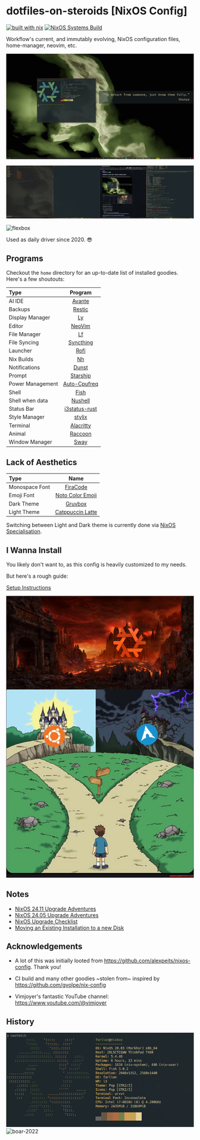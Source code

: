 # dotfiles-on-steroids [NixOS Config]

[![built with nix](https://builtwithnix.org/badge.svg)](https://builtwithnix.org)
[![NixOS Systems Build](https://github.com/workflow/nixos-config/actions/workflows/nixos.yml/badge.svg)](https://github.com/workflow/nixos-config/actions/)

Workflow's current, and immutably evolving, NixOS configuration files, home-manager, neovim, etc.

![neofetch boar](assets/neofetch-boar.png)

![boar](assets/boar_2024-04-01_22-55.png)

![flexbox](assets/flexbox_2024-04-02.png)

Used as daily driver since 2020. 😎

## Programs

Checkout the `home` directory for an up-to-date list of installed goodies. Here's a few shoutouts:

| Type             |                                 Program                                 |
| :--------------- | :---------------------------------------------------------------------: |
| AI IDE           |             [Avante](https://github.com/yetone/avante.nvim)             |
| Backups          |               [Restic](https://github.com/restic/restic)                |
| Display Manager  |                [Ly](https://codeberg.org/AnErrupTion/ly)                |
| Editor           |                      [NeoVim](https://neovim.io/)                       |
| File Manager     |                  [Lf](https://github.com/gokcehan/lf)                   |
| File Syncing     |           [Syncthing](https://github.com/syncthing/syncthing)           |
| Launcher         |               [Rofi](https://github.com/davatorium/rofi)                |
| Nix Builds       |                   [Nh](https://github.com/viperML/nh)                   |
| Notifications    |             [Dunst](https://github.com/dunst-project/dunst)             |
| Prompt           |            [Starship](https://github.com/starship/starship)             |
| Power Management |       [Auto-Cpufreq](https://github.com/AdnanHodzic/auto-cpufreq)       |
| Shell            |                     [Fish](https://fishshell.com/)                      |
| Shell when data  |                   [Nushell](https://www.nushell.sh/)                    |
| Status Bar       |       [i3status-rust](https://github.com/greshake/i3status-rust)        |
| Style Manager    |                [stylix](https://github.com/danth/stylix)                |
| Terminal         |           [Alacritty](https://github.com/alacritty/alacritty)           |
| Animal           | [Raccoon](https://duckduckgo.com/?hps=1&q=raccoon&iax=images&ia=images) |
| Window Manager   |                 [Sway](https://github.com/swaywm/sway)                  |

## Lack of Aesthetics

| Type           |                             Name                              |
| :------------- | :-----------------------------------------------------------: |
| Monospace Font |        [FiraCode](https://github.com/tonsky/FiraCode)         |
| Emoji Font     | [Noto Color Emoji](https://github.com/googlefonts/noto-emoji) |
| Dark Theme     |         [Gruvbox](https://github.com/morhetz/gruvbox)         |
| Light Theme    | [Catppuccin Latte](https://github.com/catppuccin/catppuccin)  |

Switching between Light and Dark theme is currently done via [NixOS Specialisation](specialisations/light/default.nix).

## I Wanna Install

You likely don't want to, as this config is heavily customized to my needs.

But here's a rough guide:

[Setup Instructions](doc/INSTALL.md)

![nix-valley-of-doom](assets/nix-valley-of-despair.png)

## Notes

- [NixOS 24.11 Upgrade Adventures](doc/upgrades/2411/NixOS-24.11.md)
- [NixOS 24.05 Upgrade Adventures](doc/upgrades/2405/NixOS-24.05.md)
- [NixOS Upgrade Checklist](doc/upgrades/Checklist.md)
- [Moving an Existing Installation to a new Disk](doc/MOVING.md)

## Acknowledgements

- A lot of this was initially looted from https://github.com/alexpeits/nixos-config. Thank you!

- CI build and many other goodies ~stolen from~ inspired by https://github.com/gvolpe/nix-config

- Vimjoyer's fantastic YouTube channel: https://www.youtube.com/@vimjoyer

## History

![neofetch nixbox](assets/archive/neofetch-nixbox.png)
![boar-2022](assets/archive/boar_2022-09-26_10-41.png)
